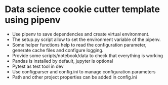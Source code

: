 # Data science cookie cutter template using pipenv

- Use pipenv to save dependencies and create virtual environment. 
- The setup.py script allow to set the environment variable of the pipenv. 
- Some helper functions help to read the configuration parameter, generate cache files and configure logging. 
- Provide some scripts/notebook/data to check that everything is working
- Pandas is installed by default, jupyter is optional
- Pytest as test tool in dev
- Use configparser and config.ini to manage configuration parameters
- Path and other project properties can be added in config.ini
